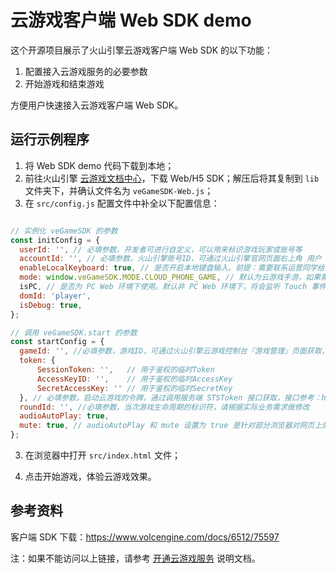 ﻿# 云游戏客户端 Web SDK demo

这个开源项目展示了火山引擎云游戏客户端 Web SDK 的以下功能：

1. 配置接入云游戏服务的必要参数
2. 开始游戏和结束游戏

方便用户快速接入云游戏客户端 Web SDK。

## 运行示例程序

1. 将 Web SDK demo 代码下载到本地；
2. 前往火山引擎 [云游戏文档中心]( https://www.volcengine.com/docs/6512/75594)，下载 Web/H5 SDK；解压后将其复制到 `lib` 文件夹下，并确认文件名为 `veGameSDK-Web.js`；
3. 在 `src/config.js` 配置文件中补全以下配置信息：

```js

// 实例化 veGameSDK 的参数
const initConfig = {
  userId: '', // 必填参数，开发者可进行自定义，可以用来标识游戏玩家或账号等
  accountId: '', // 必填参数，火山引擎账号ID，可通过火山引擎官网页面右上角 用户 > 账号管理 > 主账号信息 获取
  enableLocalKeyboard: true, // 是否开启本地键盘输入。前提：需要联系运营同学给游戏所在业务开启「拉起本地输入法配置」
  mode: window.veGameSDK.MODE.CLOUD_PHONE_GAME, // 默认为云游戏手游，如果需要控制云游戏端游，请传 MODE.CLOUD_PC 
  isPC, // 是否为 PC Web 环境下使用。默认非 PC Web 环境下，将会监听 Touch 事件，而 PC Web 环境下将监听鼠标以及键盘事件
  domId: 'player',
  isDebug: true,
};

// 调用 veGameSDK.start 的参数
const startConfig = {
  gameId: '', //必填参数，游戏ID，可通过火山引擎云游戏控制台『游戏管理』页面获取，例如：1428112352161312345
  token: {
      SessionToken: '',   // 用于鉴权的临时Token
      AccessKeyID: '',    // 用于鉴权的临时AccessKey
      SecretAccessKey: '' // 用于鉴权的临时SecretKey
  }, // 必填参数，启动云游戏的令牌，通过调用服务端 STSToken 接口获取，接口参考：https://www.volcengine.com/docs/6512/75588
  roundId: '', //必填参数，当次游戏生命周期的标识符，请根据实际业务需求做修改
  audioAutoPlay: true,
  mute: true, // audioAutoPlay 和 mute 设置为 true 是针对部分浏览器对网页上的自动播放功能做了限制而做的特殊处理，请根据实际业务场景选择是否设置以及使用哪种自动播放处理策略。云游戏自动播放策略处理详见文档：https://www.volcengine.com/docs/6512/129586
};

```

3. 在浏览器中打开 `src/index.html` 文件；
   
4. 点击开始游戏，体验云游戏效果。

## 参考资料

客户端 SDK 下载：https://www.volcengine.com/docs/6512/75597

注：如果不能访问以上链接，请参考 [开通云游戏服务](https://www.volcengine.com/docs/6512/75577) 说明文档。
